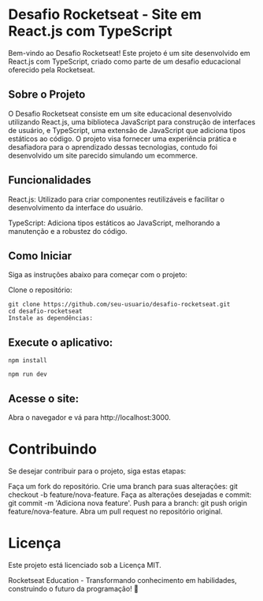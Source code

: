 # Desafio Rocketseat - Site em React.js com TypeScript
Bem-vindo ao Desafio Rocketseat! Este projeto é um site desenvolvido em React.js com TypeScript, criado como parte de um desafio educacional oferecido pela Rocketseat.

## Sobre o Projeto
O Desafio Rocketseat consiste em um site educacional desenvolvido utilizando React.js, uma biblioteca JavaScript para construção de interfaces de usuário, e TypeScript, uma extensão de JavaScript que adiciona tipos estáticos ao código. O projeto visa fornecer uma experiência prática e desafiadora
para o aprendizado dessas tecnologias, contudo foi desenvolvido um site parecido simulando um ecommerce.

## Funcionalidades
React.js: Utilizado para criar componentes reutilizáveis e facilitar o desenvolvimento da interface do usuário.

TypeScript: Adiciona tipos estáticos ao JavaScript, melhorando a manutenção e a robustez do código.

## Como Iniciar
Siga as instruções abaixo para começar com o projeto:

Clone o repositório:
```
git clone https://github.com/seu-usuario/desafio-rocketseat.git
cd desafio-rocketseat
Instale as dependências:
```


## Execute o aplicativo:
```
npm install
```
```
npm run dev
```
## Acesse o site:
Abra o navegador e vá para http://localhost:3000.

# Contribuindo
Se desejar contribuir para o projeto, siga estas etapas:

Faça um fork do repositório.
Crie uma branch para suas alterações: git checkout -b feature/nova-feature.
Faça as alterações desejadas e commit: git commit -m 'Adiciona nova feature'.
Push para a branch: git push origin feature/nova-feature.
Abra um pull request no repositório original.

# Licença
Este projeto está licenciado sob a Licença MIT.

Rocketseat Education - Transformando conhecimento em habilidades, construindo o futuro da programação! 🚀
